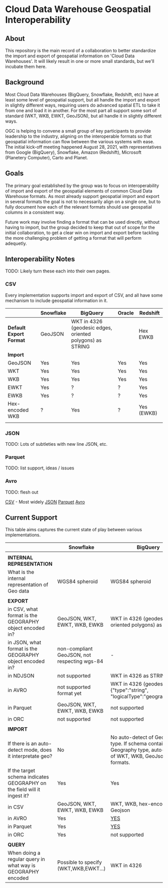 # Cloud Data Warehouse Geospatial Interoperability

## About

This repository is the main record of a collaboration to better standardize the import and export of geospatial information on 'Cloud Data Warehouses'.
It will likely result in one or more small standards, but we'll incubate them here.

## Background

Most Cloud Data Warehouses (BigQuery, Snowflake, Redshift, etc) have at least some level of geospatial support, but all handle the import and export 
in slightly different ways, requiring users do advanced spatial ETL to take it from one and load it in another. For the most part all support some 
sort of standard (WKT, WKB, EWKT, GeoJSON), but all handle it in slightly different ways. 

OGC is helping to convene a small group of key participants to provide leadership to the industry, aligning on the interoperable formats so that 
geospatial information can flow between the various systems with ease. The initial kick-off meeting happened August 28, 2021, with representatives from
Google (BigQuery), Snowflake, Amazon (Redshift), Microsoft (Planetery Computer), Carto and Planet.

## Goals

The primary goal established by the group was to focus on interoperability of import and export of the geospatial elements of common Cloud Data Warehouse formats. 
As most already support geospatial import and export in several formats the goal is not to necessarily align on a single one, but to fully document how each of
the relevant formats should use geospatial columns in a consistent way. 

Future work may involve finding a format that can be used directly, without having to import, but the group decided to keep that out of scope for the initial 
collaboration, to get a clear win on import and export before tackling the more challenging problem of getting a format that will perform adequetly. 


## Interoperability Notes

TODO: Likely turn these each into their own pages.

### CSV

Every implementation supports import and export of CSV, and all have some mechanism to include geospatial information in it. 

|                           | Snowflake | BigQuery                                                  | Oracle | Redshift   |
|---------------------------|-----------|-----------------------------------------------------------|--------|------------|
| **Default Export Format** | GeoJSON   | WKT in 4326 (geodesic edges, oriented polygons) as STRING |        | Hex EWKB   |
| **Import**                |           |                                                           |        |            |
| GeoJSON                   | Yes       | Yes                                                       | Yes    | Yes        |
| WKT                       | Yes       | Yes                                                       | Yes    | Yes        |
| WKB                       | Yes       | Yes                                                       | Yes    | Yes        |
| EWKT                      | Yes       | ?                                                         | ?      | Yes        |
| EWKB                      | Yes       | ?                                                         | ?      | Yes        |
| Hex-encoded WKB           | ?         | Yes                                                       | ?      | Yes (EWKB) |
|                           |           |                                                           |        |            |

### JSON

TODO: Lots of subtleties with new line JSON, etc.

### Parquet

TODO: list support, ideas / issues

### Avro

TODO: flesh out

[CSV](csv.md) - Most widely 
[JSON](json.md)
[Parquet](parquet.md)
[Avro](avro.md)

## Current Support

This table aims captures the current state of play between various implementations.

|                                                                          | Snowflake                                    | BigQuery                                                                                                       | Oracle                                                                                                     | Redshift                                                                                |
|--------------------------------------------------------------------------|----------------------------------------------|----------------------------------------------------------------------------------------------------------------|------------------------------------------------------------------------------------------------------------|-----------------------------------------------------------------------------------------|
|                                                                          |                                              |                                                                                                                |                                                                                                            |                                                                                         |
| **INTERNAL REPRESENTATION**                                              |                                              |                                                                                                                |                                                                                                            |                                                                                         |
| What is the internal representation of Geo data                          | WGS84 spheroid                               | WGS84 spheroid                                                                                                 | Geodetic/Projects; basically any CS                                                                        | Cartesian 2D, 3DZ, 3DM, 4D                                                              |
|                                                                          |                                              |                                                                                                                |                                                                                                            |                                                                                         |
| **EXPORT**                                                               |                                              |                                                                                                                |                                                                                                            |                                                                                         |
| in CSV, what format is the GEOGRAPHY object encoded in?                  | GeoJSON, WKT, EWKT, WKB, EWKB                | WKT in 4326 (geodesic edges, oriented polygons) as STRING                                                      | WKB/WKT/GeoJSON/GML, etc.                                                                                  | Hexadecimal (E)WKB/(E)WKT/GeoJSON (default is Hex EWKB, the others through projections) |
| in JSON, what format is the GEOGRAPHY object encoded in?                 | non-compliant GeoJSON, not respecting wgs-84 | \-                                                                                                             | GeoJSON                                                                                                    | GeoJSON                                                                                 |
| in NDJSON                                                                | not supported                                | WKT in 4326 as STRING                                                                                          |                                                                                                            | not supported                                                                           |
| in AVRO                                                                  | not supported format yet                     | WKT in 4326 (geodesic edges) {"type":"string", "logicalType":"geography\_wkt"}                                 |                                                                                                            | not supported                                                                           |
| in Parquet                                                               | GeoJSON, WKT, EWKT, WKB, EWKB                | not supported                                                                                                  |                                                                                                            | not supported                                                                           |
| in ORC                                                                   | not supported                                | not supported                                                                                                  |                                                                                                            | not supported                                                                           |
|                                                                          |                                              |                                                                                                                |                                                                                                            |                                                                                         |
| **IMPORT**                                                               |                                              |                                                                                                                |                                                                                                            |                                                                                         |
| If there is an auto-detect mode, does it interpretate geo?               | No                                           | No auto-detect of Geography type. If schema contains Geography type, auto-detect of WKT, WKB, GeoJson formats. | Auto detect if it is GeoJSON; otherwise WKT/WKB etc need to be coverted to geometry after the load is done | No                                                                                      |
| If the target schema indicates GEOGRAPHY on the field will it ingest it? | Yes                                          | Yes                                                                                                            | Yes                                                                                                        | Yes                                                                                     |
| in CSV                                                                   | GeoJSON, WKT, EWKT, WKB, EWKB                | WKT, WKB, hex-encoded WKB, Geojson                                                                             | WKT/WKB/geoJSON                                                                                            | (E)WKT/(E)WKB                                                                           |
| in AVRO                                                                  | Yes                                          | [YES](https://stackoverflow.com/questions/52380937/importing-geography-data-into-bigquery-using-avro-parquet)  |                                                                                                            | Not supported                                                                           |
| in Parquet                                                               | Yes                                          | [YES](https://stackoverflow.com/questions/52380937/importing-geography-data-into-bigquery-using-avro-parquet)  |                                                                                                            | Not supported                                                                           |
| in ORC                                                                   | Yes                                          | not supported                                                                                                  |                                                                                                            | Not supported                                                                           |
|                                                                          |                                              |                                                                                                                |                                                                                                            |                                                                                         |
| **QUERY**                                                                |                                              |                                                                                                                |                                                                                                            |                                                                                         |
| When doing a regular query in what way is GEOGRAPHY encoded              | Possible to specify (WKT,WKB,EWKT...)        | WKT in 4326                                                                                                    | Native geometry type, WKT/WKB/JSON/GeoJSON                                                                 | Native GEOMETRY type                                                                    |
